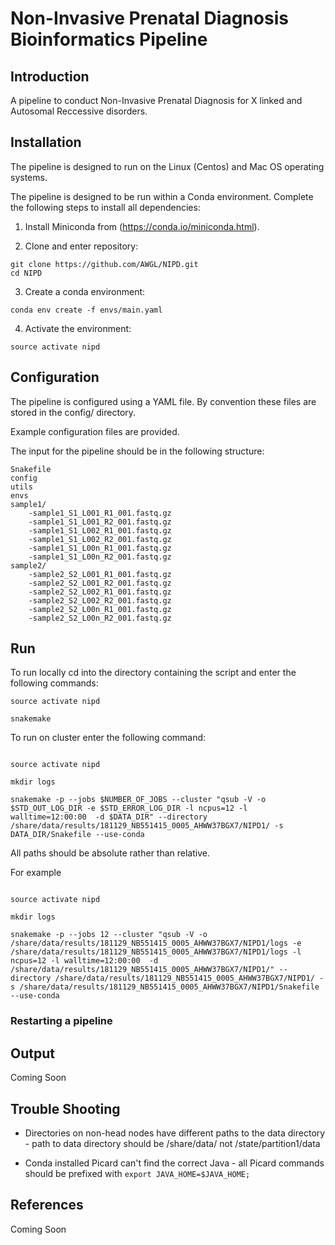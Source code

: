 # Non-Invasive Prenatal Diagnosis Bioinformatics Pipeline

## Introduction

A pipeline to conduct Non-Invasive Prenatal Diagnosis for X linked and Autosomal Reccessive disorders.



## Installation

The pipeline is designed to run on the Linux (Centos) and Mac OS operating systems.

The pipeline is designed to be run within a Conda environment. Complete the following steps to install all dependencies:

1) Install Miniconda from (https://conda.io/miniconda.html).

2) Clone and enter repository:

```
git clone https://github.com/AWGL/NIPD.git
cd NIPD

```

3) Create a conda environment:

`conda env create -f envs/main.yaml`

4) Activate the environment:

`source activate nipd`

## Configuration

The pipeline is configured using a YAML file. By convention these files are stored in the config/ directory.

Example configuration files are provided.

The input for the pipeline should be in the following structure:

```
Snakefile
config
utils
envs
sample1/
	-sample1_S1_L001_R1_001.fastq.gz
	-sample1_S1_L001_R2_001.fastq.gz
	-sample1_S1_L002_R1_001.fastq.gz
	-sample1_S1_L002_R2_001.fastq.gz
	-sample1_S1_L00n_R1_001.fastq.gz
	-sample1_S1_L00n_R2_001.fastq.gz
sample2/
	-sample2_S2_L001_R1_001.fastq.gz
	-sample2_S2_L001_R2_001.fastq.gz
	-sample2_S2_L002_R1_001.fastq.gz
	-sample2_S2_L002_R2_001.fastq.gz
	-sample2_S2_L00n_R1_001.fastq.gz
	-sample2_S2_L00n_R2_001.fastq.gz
```


## Run

To run locally cd into the directory containing the script and enter the following commands:

```
source activate nipd

snakemake

```

To run on cluster enter the following command:

```

source activate nipd

mkdir logs

snakemake -p --jobs $NUMBER_OF_JOBS --cluster "qsub -V -o $STD_OUT_LOG_DIR -e $STD_ERROR_LOG_DIR -l ncpus=12 -l walltime=12:00:00  -d $DATA_DIR" --directory /share/data/results/181129_NB551415_0005_AHWW37BGX7/NIPD1/ -s DATA_DIR/Snakefile --use-conda

```

All paths should be absolute rather than relative.

For example

```

source activate nipd

mkdir logs

snakemake -p --jobs 12 --cluster "qsub -V -o /share/data/results/181129_NB551415_0005_AHWW37BGX7/NIPD1/logs -e /share/data/results/181129_NB551415_0005_AHWW37BGX7/NIPD1/logs -l ncpus=12 -l walltime=12:00:00  -d /share/data/results/181129_NB551415_0005_AHWW37BGX7/NIPD1/" --directory /share/data/results/181129_NB551415_0005_AHWW37BGX7/NIPD1/ -s /share/data/results/181129_NB551415_0005_AHWW37BGX7/NIPD1/Snakefile --use-conda

```

### Restarting a pipeline

## Output

Coming Soon

## Trouble Shooting

* Directories on non-head nodes have different paths to the data directory - path to data directory should be /share/data/ not /state/partition1/data

* Conda installed Picard can't find the correct Java - all Picard commands should be prefixed with  `export JAVA_HOME=$JAVA_HOME;`

## References

Coming Soon










